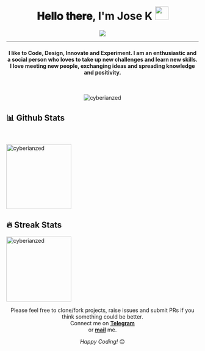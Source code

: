 <h1 align="center">𝐇𝐞𝐥𝐥𝐨 𝐭𝐡𝐞𝐫𝐞, I'm Jose K <img src="https://github.com/cyberianzed/readme/blob/main/Hi.gif" width="35"></h1>

<p align="center">
  <a href="https://github.com/DenverCoder1/readme-typing-svg"><img src="https://readme-typing-svg.herokuapp.com?lines=Computer+Science+Student;Flutter+Developer;;Always%20learning%20new%20things&center=true&width=500&height=50"></a>
</p>
<hr/>
<h4 align="center">I like to Code, Design, Innovate and Experiment. I am an enthusiastic and a social person who loves to take up new challenges and learn new skills. I love meeting new people, exchanging ideas and spreading knowledge and positivity.</h4>
<br>
<p align="center"> <img src="https://komarev.com/ghpvc/?username=cyberianzed&label=Profile%20views&color=blueviolet&style=plastic" alt="cyberianzed" /> </p>

## 📊 Github Stats
  <br/>
  <p align="left">
 <img src="https://github-readme-stats.vercel.app/api/top-langs/?username=cyberianzed&layout=compact&hide=Javascript,PHP,JupyterNotebook,CSS,HTML&hide_border=true&theme=react" alt="cyberianzed" height="170px"/>
 <br/>


## 🔥 Streak Stats
<p align="left"><img src="https://github-readme-streak-stats.herokuapp.com?user=cyberianzed&theme=blueberry_duo&hide_border=true" alt="cyberianzed" height="170px"  /></p>




<div align="center">
Please feel free to clone/fork projects, raise issues and submit PRs if you think something could be better. <br>
Connect me on <a href="https://t.me/Im_Joz"><b>Telegram</b></a><br>
or <a href="mailto:josekjames5@gmail.com"><b>mail</b></a> me.

<i>Happy Coding!</i> 😊
 
</div>
<div align="center">
